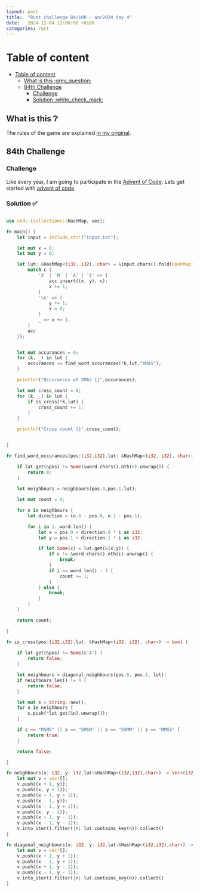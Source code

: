```yaml
---
layout: post
title:  "Rust challenge 84/100 - aoc2024 day 4"
date:   2024-12-04 12:00:00 +0100
categories: rust
---
```



#  Table of content
- [Table of content](#table-of-content)
  - [What is this :grey\_question:](#what-is-this-grey_question)
  - [84th Challenge](#84th-challenge)
    - [Challenge](#challenge)
    - [Solution :white\_check\_mark:](#solution-white_check_mark)

## What is this :grey_question: 

The rules of the game are explained [in my original](https://maebli.github.io/rust/2021/10/18/100rust.html). 

## 84th Challenge
### Challenge

Like every year, I am going to participate in the [Advent of Code](https://adventofcode.com/). 
Lets get started with [advent of code](https://adventofcode.com/2024/day/4)

### Solution :white_check_mark:

```rust

use std::{collections::HashMap, vec};

fn main() {
    let input = include_str!("input.txt");

    let mut x = 0;
    let mut y = 0;

    let lut: &HashMap<(i32, i32), char> = &input.chars().fold(HashMap::new(), |mut acc, c| {
        match c {
            'X' | 'M' | 'A' | 'S' => {
                acc.insert((x, y), c);
                x += 1;
            }
            '\n' => {
                y += 1;
                x = 0;
            }
            _ => x += 1,
        }
        acc
    });


    let mut occurances = 0;
    for (k, _) in lut {
        occurances += find_word_occurances(*k,lut,"XMAS");
    }

    println!("Occurances of XMAS {}",occurances);

    let mut cross_count = 0;
    for (k, _) in lut {
        if is_cross(*k,lut) {
            cross_count += 1;
        }
    }

    println!("Cross count {}",cross_count);


}

fn find_word_occurances(pos:(i32,i32),lut: &HashMap<(i32, i32), char>, word: &str) -> i32 {

    if lut.get(&pos) != Some(&word.chars().nth(0).unwrap()) {
        return 0;
    }
    
    let neighbours = neighbours(pos.0,pos.1,lut);

    let mut count = 0;

    for n in neighbours {
        let direction = (n.0 - pos.0, n.1 - pos.1);

        for i in 1..word.len() {
            let x = pos.0 + direction.0 * i as i32;
            let y = pos.1 + direction.1 * i as i32;

            if let Some(c) = lut.get(&(x,y)) {
                if c != &word.chars().nth(i).unwrap() {
                    break;
                }
                if i == word.len() - 1 {
                    count += 1;
                }
            } else {
                break;
            }
        }
    }

    return count;

}

fn is_cross(pos:(i32,i32),lut: &HashMap<(i32, i32), char>) -> bool {
    
    if lut.get(&pos) != Some(&'A') {
        return false;
    }

    let neighbours = diagonal_neighbours(pos.0, pos.1, lut);
    if neighbours.len() != 4 {
        return false;
    }

    let mut s = String::new();
    for n in neighbours {
        s.push(*lut.get(&n).unwrap());
    }

    if s == "MSMS" || s == "SMSM" || s == "SSMM" || s == "MMSS" {
        return true;
    }

    return false;

}

fn neighbours(x: i32, y: i32,lut:&HashMap<(i32,i32),char>) -> Vec<(i32, i32)> {
    let mut v = vec![];
    v.push((x + 1, y));
    v.push((x, y + 1));
    v.push((x + 1, y + 1));
    v.push((x - 1, y));
    v.push((x - 1, y + 1));
    v.push((x, y - 1));
    v.push((x + 1, y - 1));
    v.push((x - 1, y - 1));
    v.into_iter().filter(|n| lut.contains_key(n)).collect()
}

fn diagonal_neighbours(x: i32, y: i32,lut:&HashMap<(i32,i32),char>) -> Vec<(i32, i32)> {
    let mut v = vec![];
    v.push((x + 1, y + 1));
    v.push((x - 1, y + 1));
    v.push((x + 1, y - 1));
    v.push((x - 1, y - 1));
    v.into_iter().filter(|n| lut.contains_key(n)).collect()
}

```


